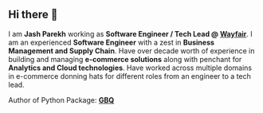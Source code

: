 ## Hi there 👋

I am **Jash Parekh** working as **Software Engineer / Tech Lead @ [Wayfair](https://wayfair.com)**. I am an experienced **Software Engineer** with a zest in **Business Management and Supply Chain**. Have over decade worth of experience in building and managing **e-commerce solutions** along with penchant for **Analytics and Cloud technologies**. Have worked across multiple domains in e-commerce donning hats for different roles from an engineer to a tech lead.

Author of Python Package: **[GBQ](https://pypi.org/project/gbq/)**

